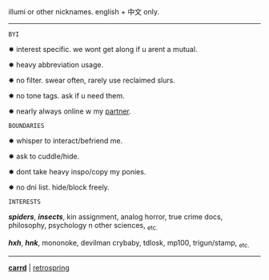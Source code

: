 illumi or other nicknames. english + 中文 only.

***
```
BYI
```
✸ interest specific. we wont get along if u arent a mutual.

✸ heavy abbreviation usage. 

✸ no filter. swear often, rarely use reclaimed slurs.

✸ no tone tags. ask if u need them. 

✸ nearly always online w my [partner](https://hysk0a.carrd.co).

```
BOUNDARIES
```

✸ whisper to interact/befriend me.

✸ ask to cuddle/hide.

✸ dont take heavy inspo/copy my ponies.

✸ no dni list. hide/block freely.

```
INTERESTS
```
***spiders***, ***insects***, kin assignment, analog horror, true crime docs, philosophy, psychology n other sciences, <sub> etc. </sub>

***hxh***, ***hnk***, mononoke, devilman crybaby, tdlosk, mp100, trigun/stamp, <sub> etc. </sub>
***
[**carrd**](https://irvmi.carrd.co) | [retrospring](https://retrospring.net/@illvmi)
